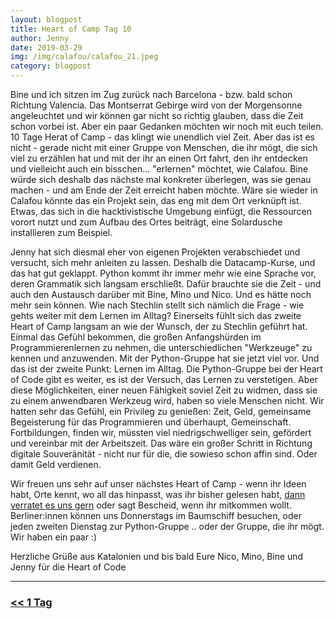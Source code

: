 ```yaml
---
layout: blogpost
title: Heart of Camp Tag 10
author: Jenny
date: 2019-03-29
img: /img/calafou/calafou_21.jpeg
category: blogpost
---
```


Bine und ich sitzen im Zug zurück nach Barcelona - bzw. bald schon Richtung Valencia. Das Montserrat Gebirge wird von der Morgensonne angeleuchtet und wir können gar nicht so richtig glauben, dass die Zeit schon vorbei ist. Aber ein paar Gedanken möchten wir noch mit euch teilen. 
10 Tage Herat of Camp - das klingt wie unendlich viel Zeit. Aber das ist es nicht - gerade nicht mit einer Gruppe von Menschen, die ihr mögt, die sich viel zu erzählen hat und mit der ihr an einen Ort fahrt, den ihr entdecken und vielleicht auch ein bisschen... "erlernen" möchtet, wie Calafou. Bine würde sich deshalb das nächste mal konkreter überlegen, was sie genau machen - und am Ende der Zeit erreicht haben möchte. Wäre sie wieder in Calafou könnte das ein Projekt sein, das eng mit dem Ort verknüpft ist. Etwas, das sich in die hacktivistische Umgebung einfügt, die Ressourcen vorort nutzt und zum Aufbau des Ortes beiträgt, eine Solardusche installieren zum Beispiel. 

Jenny hat sich diesmal eher von eigenen Projekten verabschiedet und versucht, sich mehr anleiten zu lassen. Deshalb die Datacamp-Kurse, und das hat gut geklappt. Python kommt ihr immer mehr wie eine Sprache vor, deren Grammatik sich langsam erschließt. Dafür brauchte sie die Zeit - und auch den Austausch darüber mit Bine, Mino und Nico. Und es hätte noch mehr sein können. Wie nach Stechlin stellt sich nämlich die Frage - wie gehts weiter mit dem Lernen im Alltag? Einerseits fühlt sich das zweite Heart of Camp langsam an wie der Wunsch, der zu Stechlin geführt hat. Einmal das Gefühl bekommen, die großen Anfangshürden im Programmierenlernen zu nehmen, die unterschiedlichen "Werkzeuge" zu kennen und anzuwenden. Mit der Python-Gruppe hat sie jetzt viel vor. Und das ist der zweite Punkt: Lernen im Alltag. Die Python-Gruppe bei der Heart of Code gibt es weiter, es ist der Versuch, das Lernen zu verstetigen. Aber diese Möglichkeiten, einer neuen Fähigkeit soviel Zeit zu widmen, dass sie zu einem anwendbaren Werkzeug wird, haben so viele Menschen nicht. Wir hatten sehr das Gefühl, ein Privileg zu genießen:  Zeit, Geld, gemeinsame Begeisterung für das Programmieren und überhaupt, Gemeinschaft. Fortbildungen, finden wir, müssten viel niedrigschwelliger sein, gefördert und vereinbar mit der Arbeitszeit. Das wäre ein großer Schritt in Richtung digitale Souveränität - nicht nur für die, die sowieso schon affin sind. Oder damit Geld verdienen.

Wir freuen uns sehr auf unser nächstes Heart of Camp - wenn ihr Ideen habt, Orte kennt, wo all das hinpasst, was ihr bisher gelesen habt, [dann verratet es uns gern](heartofcode.org/kontakt) oder sagt Bescheid, wenn ihr mitkommen wollt. Berliner:innen können uns Donnerstags im Baumschiff besuchen, oder jeden zweiten Dienstag zur Python-Gruppe .. oder der Gruppe, die ihr mögt. Wir haben ein paar :) 

Herzliche Grüße aus Katalonien und bis bald
Eure Nico, Mino, Bine und Jenny für die Heart of Code


***

### [<< 1 Tag](/calafou_29)

